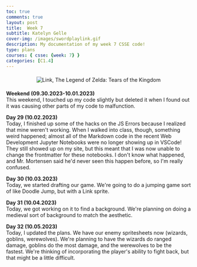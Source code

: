 ```yaml
---
toc: true
comments: true
layout: post
title:  Week 7
subtitle: Katelyn Gelle
cover-img: /images/swordplaylink.gif
description: My documentation of my week 7 CSSE code!
type: plans
courses: { csse: {week: 7} }
categories: [C1.4]
---
```


<div style="text-align: center; margin-top: 20px; margin-bottom: 20px;">
  <img src="{{site.baseurl}}/images/thislifelink.gif" alt="Link, The Legend of Zelda: Tears of the Kingdom" />
</div>  

**Weekend (09.30.2023-10.01.2023)**  
This weekend, I touched up my code slightly but deleted it when I found out it was causing other parts of my code to malfunction.  

**Day 29 (10.02.2023)**  
Today, I finished up some of the hacks on the JS Errors because I realized that mine weren't working. When I walked into class, though, something weird happened; almost all of the Markdown code in the recent Web Development Jupyter Notebooks were no longer showing up in VSCode! They still showed up on my site, but this meant that I was now unable to change the frontmatter for these notebooks. I don't know what happened, and Mr. Mortensen said he'd never seen this happen before, so I'm really confused.  

**Day 30 (10.03.2023)**  
Today, we started drafting our game. We're going to do a jumping game sort of like Doodle Jump, but with a Link sprite.  

**Day 31 (10.04.2023)**  
Today, we got working on it to find a background. We're planning on doing a medieval sort of background to match the aesthetic.  

**Day 32 (10.05.2023)**  
Today, I updated the plans. We have our enemy spritesheets now (wizards, goblins, werewolves). We're planning to have the wizards do ranged damage, goblins do the most damage, and the werewolves to be the fastest. We're thinking of incorporating the player's ability to fight back, but that might be a little difficult.